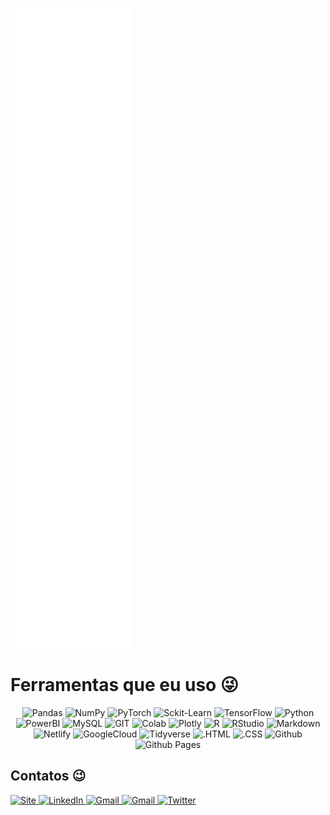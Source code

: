 <p align="left">
  <img src="https://github.com/thalisreboucas/thalisreboucas/blob/main/github-metrics.svg" />
</p>

# Ferramentas que eu uso 😜

<p align="center">
    
<img alt="Pandas" src="https://img.shields.io/badge/pandas%20-%23150458.svg?&style=for-the-badge&logo=pandas&logoColor=white" />
<img alt="NumPy" src="https://img.shields.io/badge/numpy%20-%23013243.svg?&style=for-the-badge&logo=numpy&logoColor=white" />
<img alt="PyTorch" src="https://img.shields.io/badge/PyTorch%20-%23EE4C2C.svg?&style=for-the-badge&logo=PyTorch&logoColor=white" />
<img alt="Sckit-Learn" src="https://img.shields.io/badge/scikit_learn-F7931E?style=for-the-badge&logo=scikit-learn&logoColor=white" />
<img alt="TensorFlow" src="https://img.shields.io/badge/TensorFlow%20-%23FF6F00.svg?&style=for-the-badge&logo=TensorFlow&logoColor=white" />
<img alt="Python"src="https://img.shields.io/badge/Python-3776AB?style=for-the-badge&logo=python&logoColor=white"/>
<img alt="PowerBI" src ="https://img.shields.io/badge/PowerBI-F2C811?style=for-the-badge&logo=Power%20BI&logoColor=white"/>
<img alt="MySQL"src="https://img.shields.io/badge/MySQL-00000F?style=for-the-badge&logo=mysql&logoColor=white">
<img alt="GIT"src="https://img.shields.io/badge/Git-F05032?style=for-the-badge&logo=git&logoColor=white">
<img alt="Colab" src="https://img.shields.io/badge/Colab-F9AB00?style=for-the-badge&logo=googlecolab&color=525252">
<img alt="Plotly" src="https://img.shields.io/badge/Plotly-3F4F75?style=for-the-badge&logo=plotly&logoColor=white" />
<img alt="R" src="https://img.shields.io/badge/R-276DC3?style=for-the-badge&logo=r&logoColor=white" />
<img alt="RStudio" src="https://img.shields.io/badge/RStudio-75AADB?style=for-the-badge&logo=rstudio&logoColor=white" />
<img alt="Markdown" src="https://img.shields.io/badge/Markdown-000000?style=for-the-badge&logo=markdown&logoColor=white" />
<img alt="Netlify" src="https://img.shields.io/badge/Netlify-00C7B7?style=for-the-badge&logo=netlify&logoColor=white" />
<img alt="GoogleCloud" src="https://img.shields.io/badge/Google_Cloud-4285F4?style=for-the-badge&logo=google-cloud&logoColor=white" />
<img alt="Tidyverse" src="https://img.shields.io/badge/tidyverse-2F2E8B?style=for-the-badge&logo=Fitbit&logoColor=white" />
<img alt=".HTML" src="https://img.shields.io/badge/.HTML-E02826?style=for-the-badge&logo=html5&logoColor=white" />
<img alt=".CSS" src="https://img.shields.io/badge/.CSS-1572B6?style=for-the-badge&logo=css3&logoColor=white" />
<img alt="Github" src="https://img.shields.io/badge/GITHUB-181717?style=for-the-badge&logo=github&logoColor=white" />
<img alt="Github Pages" src="https://img.shields.io/badge/GITHUB_Pages-222222?style=for-the-badge&logo=githubpages&logoColor=white" />
  
</p>


<h2> Contatos 😉 </h2>

<a href="https://thalis.netlify.app/"  >
    <img alt="Site" src="https://img.shields.io/badge/Thalis-212121.svg?&style=for-the-badge&logo=RetroArch&logoColor=white"/>
</a>
<a href="https://www.linkedin.com/in/thalisreboucas/"  >
    <img alt="LinkedIn" src="https://img.shields.io/badge/linkedin%20-%230077B5.svg?&style=for-the-badge&logo=linkedin&logoColor=white"/>
</a>
<a href="mailto:thalisreboucasdeoliveira@gmail.com"  >
    <img alt="Gmail" src="https://img.shields.io/badge/Gmail-D14836?style=for-the-badge&logo=gmail&logoColor=white" />
</a>
<a href="https://www.instagram.com/thalisreboucas/"  >
    <img alt="Gmail" src="https://img.shields.io/badge/Instagram-E4405F?style=for-the-badge&logo=instagram&logoColor=white" />
</a>
<a href="https://www.twitter.com/thalisreboucas/"  >
    <img alt="Twitter" src="https://img.shields.io/badge/Twitter-1DA1F2?style=for-the-badge&logo=Twitter&logoColor=white" />
</a>


